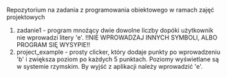Repozytorium na zadania z programowania obiektowego w ramach zajęć projektowych

1. zadanie1 - program mnożący dwie dowolne liczby dopóki użytkownik nie wprowadzi litery 'e'. !!NIE WPROWADZAJ INNYCH SYMBOLI, ALBO PROGRAM SIĘ WYSYPIE!!
2. project_example - prosty clicker, który dodaje punkty po wprowadzeniu 'b' i zwiększa poziom po każdych 5 punktach. Poziomy wyświetlane są w systemie rzymskim. By wyjść z aplikacji należy wprowadzić 'e'. 
